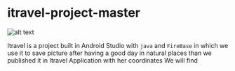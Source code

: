 # itravel-project-master

![alt text](https://github.com/mohamedwahbiyaakoub/itravel-project-master/blob/image.jpg?raw=true)

Itravel is a project built in Android Studio with `java` and `FireBase` in which we use it to save picture after having a good day in natural places than we published it in Itravel Application with her coordinates
We will find 
